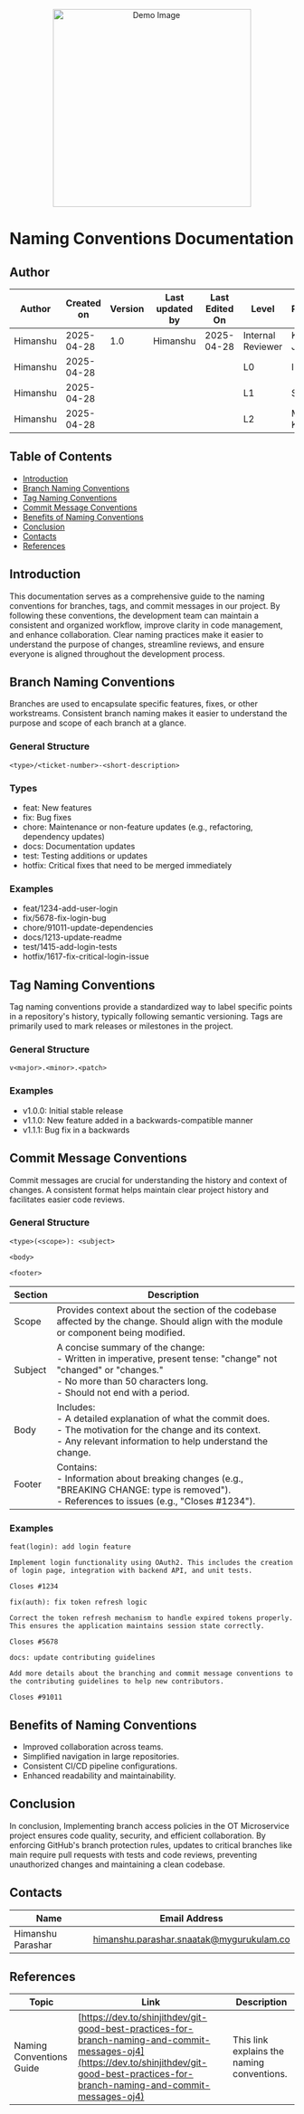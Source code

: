 <p align="center">
  <img src="https://miro.medium.com/v2/resize:fit:820/format:webp/0*bXftjehuGYhy16uk.jpg" alt="Demo Image" width="350"/>
</p>

# Naming Conventions Documentation

## Author

| **Author** | **Created on** | **Version** | **Last updated by** | **Last Edited On** | **Level**          | **Reviewer**    |
|------------|----------------|-------------|---------------------|--------------------|--------------------|-----------------|
| Himanshu   | 2025-04-28     | 1.0         | Himanshu            | 2025-04-28         | Internal Reviewer  | Komal Jaiswal   |
| Himanshu   | 2025-04-28     |             |                     |                    | L0                 | Imran           |
| Himanshu   | 2025-04-28     |             |                     |                    | L1                 | Shashi          |
| Himanshu   | 2025-04-28     |             |                     |                    | L2                 | Mahesh Kumar    |


## Table of Contents

- [Introduction](#introduction)
- [Branch Naming Conventions](#branch-naming-conventions)
- [Tag Naming Conventions](#tag-naming-conventions)
- [Commit Message Conventions](#commit-message-conventions)
- [Benefits of Naming Conventions](#benefits-of-naming-conventions)
- [Conclusion](#conclusion)
- [Contacts](#contacts)
- [References](#references)

## Introduction

This documentation serves as a comprehensive guide to the naming conventions for branches, tags, and commit messages in our project. By following these conventions, the development team can maintain a consistent and organized workflow, improve clarity in code management, and enhance collaboration. Clear naming practices make it easier to understand the purpose of changes, streamline reviews, and ensure everyone is aligned throughout the development process.

## Branch Naming Conventions

Branches are used to encapsulate specific features, fixes, or other workstreams. Consistent branch naming makes it easier to understand the purpose and scope of each branch at a glance.

### General Structure

```
<type>/<ticket-number>-<short-description>
```

### Types

- feat: New features
- fix: Bug fixes
- chore: Maintenance or non-feature updates (e.g., refactoring, dependency updates)
- docs: Documentation updates
- test: Testing additions or updates
- hotfix: Critical fixes that need to be merged immediately

### Examples

- feat/1234-add-user-login
- fix/5678-fix-login-bug
- chore/91011-update-dependencies
- docs/1213-update-readme
- test/1415-add-login-tests
- hotfix/1617-fix-critical-login-issue

## Tag Naming Conventions

Tag naming conventions provide a standardized way to label specific points in a repository's history, typically following semantic versioning. Tags are primarily used to mark releases or milestones in the project.

### General Structure

```
v<major>.<minor>.<patch>
```

### Examples

- v1.0.0: Initial stable release
- v1.1.0: New feature added in a backwards-compatible manner
- v1.1.1: Bug fix in a backwards

## Commit Message Conventions

Commit messages are crucial for understanding the history and context of changes. A consistent format helps maintain clear project history and facilitates easier code reviews.

### General Structure

```
<type>(<scope>): <subject>

<body>

<footer>
```

| Section | Description |
|---------|-------------|
| Scope | Provides context about the section of the codebase affected by the change. Should align with the module or component being modified. |
| Subject | A concise summary of the change:<br>- Written in imperative, present tense: "change" not "changed" or "changes."<br>- No more than 50 characters long.<br>- Should not end with a period. |
| Body | Includes:<br>- A detailed explanation of what the commit does.<br>- The motivation for the change and its context.<br>- Any relevant information to help understand the change. |
| Footer | Contains:<br>- Information about breaking changes (e.g., "BREAKING CHANGE: type is removed").<br>- References to issues (e.g., "Closes #1234"). |

### Examples

```
feat(login): add login feature

Implement login functionality using OAuth2. This includes the creation of login page, integration with backend API, and unit tests.

Closes #1234
```

```
fix(auth): fix token refresh logic

Correct the token refresh mechanism to handle expired tokens properly. This ensures the application maintains session state correctly.

Closes #5678
```

```
docs: update contributing guidelines

Add more details about the branching and commit message conventions to the contributing guidelines to help new contributors.

Closes #91011
```

## Benefits of Naming Conventions

- Improved collaboration across teams.
- Simplified navigation in large repositories.
- Consistent CI/CD pipeline configurations.
- Enhanced readability and maintainability.

## Conclusion

In conclusion, Implementing branch access policies in the OT Microservice project ensures code quality, security, and efficient collaboration. By enforcing GitHub's branch protection rules, updates to critical branches like main require pull requests with tests and code reviews, preventing unauthorized changes and maintaining a clean codebase.

## Contacts

| Name              | Email Address                                   |
|-------------------|--------------------------------------------------|
| Himanshu Parashar | himanshu.parashar.snaatak@mygurukulam.co         |

## References

| Topic                | Link                                                                 | Description                                               |
|----------------------|----------------------------------------------------------------------|-----------------------------------------------------------|
| Naming Conventions Guide | [https://dev.to/shinjithdev/git-good-best-practices-for-branch-naming-and-commit-messages-oj4](https://dev.to/shinjithdev/git-good-best-practices-for-branch-naming-and-commit-messages-oj4) | This link explains the naming conventions. |
